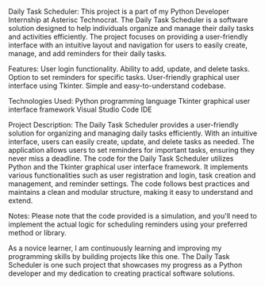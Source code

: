 Daily Task Scheduler:
This project is a part of my Python Developer Internship at Asterisc Technocrat. The Daily Task Scheduler is a software solution designed to help individuals organize and manage their daily tasks and activities efficiently. The project focuses on providing a user-friendly interface with an intuitive layout and navigation for users to easily create, manage, and add reminders for their daily tasks.

Features:
User login functionality.
Ability to add, update, and delete tasks.
Option to set reminders for specific tasks.
User-friendly graphical user interface using Tkinter.
Simple and easy-to-understand codebase.

Technologies Used:
Python programming language
Tkinter graphical user interface framework
Visual Studio Code IDE

Project Description:
The Daily Task Scheduler provides a user-friendly solution for organizing and managing daily tasks efficiently. With an intuitive interface, users can easily create, update, and delete tasks as needed. The application allows users to set reminders for important tasks, ensuring they never miss a deadline. The code for the Daily Task Scheduler utilizes Python and the Tkinter graphical user interface framework. It implements various functionalities such as user registration and login, task creation and management, and reminder settings. The code follows best practices and maintains a clean and modular structure, making it easy to understand and extend.

Notes:
Please note that the code provided is a simulation, and you'll need to implement the actual logic for scheduling reminders using your preferred method or library.

As a novice learner, I am continuously learning and improving my programming skills by building projects like this one. The Daily Task Scheduler is one such project that showcases my progress as a Python developer and my dedication to creating practical software solutions.

